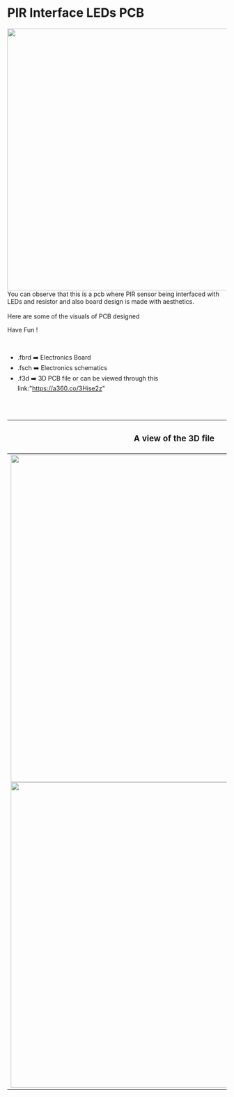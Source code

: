 


<h1>PIR Interface LEDs PCB</h1>

<div>
   <img width=600 align=right src="https://github.com/yatharthagr7/Dive-into-Electronics/blob/main/PCB%20Designs/13-PIR%20interface%20LEDs/PIR%20board%20v2.png"/>
   <p>You can observe that this is a pcb where PIR sensor being interfaced with LEDs and resistor and also board design is made with aesthetics.<br><br>Here are some of the visuals of PCB designed<br>
        
   Have Fun !
  </p>
<br>

   - .fbrd ➡️ Electronics Board
   - .fsch ➡️ Electronics schematics
   - .f3d  ➡️ 3D PCB file or can be viewed through this link:"https://a360.co/3Hise2z"
   
<br> <br>  
<div align=center>
   
| <h3>A view of the 3D file</h2> | <h3>Schematic Diagram for PCB</h3> |      
| --- | --- |
| <img width=750 align=center src="https://github.com/yatharthagr7/Dive-into-Electronics/blob/main/PCB%20Designs/08-Automatic%20password%20door%20system/img2.png"/><br><img width=700 align=center src="https://github.com/yatharthagr7/Dive-into-Electronics/blob/main/PCB%20Designs/08-Automatic%20password%20door%20system/img1.png"/> |    <img width="700" src="https://github.com/yatharthagr7/Dive-into-Electronics/blob/main/PCB%20Designs/13-PIR%20interface%20LEDs/schematics.png"> | 
 
</div>

 

